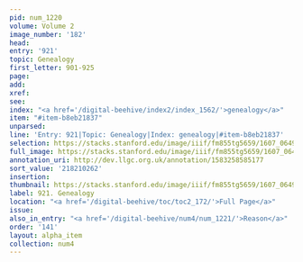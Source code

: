 ```yaml
---
pid: num_1220
volume: Volume 2
image_number: '182'
head:
entry: '921'
topic: Genealogy
first_letter: 901-925
page:
add:
xref:
see:
index: "<a href='/digital-beehive/index2/index_1562/'>genealogy</a>"
item: "#item-b8eb21837"
unparsed:
line: 'Entry: 921|Topic: Genealogy|Index: genealogy|#item-b8eb21837'
selection: https://stacks.stanford.edu/image/iiif/fm855tg5659/1607_0649/950,262,2837,457/full/0/default.jpg
full_image: https://stacks.stanford.edu/image/iiif/fm855tg5659/1607_0649/full/full/0/default.jpg
annotation_uri: http://dev.llgc.org.uk/annotation/1583258585177
sort_value: '218210262'
insertion:
thumbnail: https://stacks.stanford.edu/image/iiif/fm855tg5659/1607_0649/950,262,600,180/250,/0/default.jpg
label: 921. Genealogy
location: "<a href='/digital-beehive/toc/toc2_172/'>Full Page</a>"
issue:
also_in_entry: "<a href='/digital-beehive/num4/num_1221/'>Reason</a>"
order: '141'
layout: alpha_item
collection: num4
---
```

